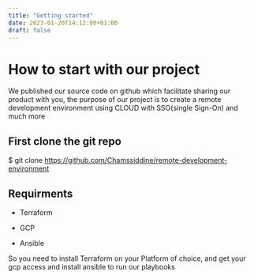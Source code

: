 ```yaml
---
title: "Getting started"
date: 2023-01-20T14:12:00+01:00
draft: false
---
```


# How to start with our project
We published our source code on github which facilitate sharing our product with you,
the purpose of our project is to create a remote development environment using CLOUD 
with SSO(single Sign-On) and much more 

## First clone the git repo
$ git clone https://github.com/Chamssiddine/remote-development-environment

## Requirments

* Terraform

* GCP

* Ansible

So you need to install Terraform on your Platform of choice, and get your gcp access and install ansible to run our playbooks